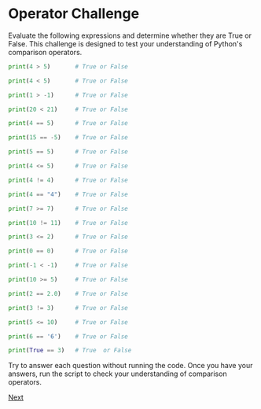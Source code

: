 
# Operator Challenge

Evaluate the following expressions and determine whether they are True or False. This challenge is designed to test your understanding of Python's comparison operators.

```python
print(4 > 5)       # True or False

print(4 < 5)       # True or False

print(1 > -1)      # True or False

print(20 < 21)     # True or False

print(4 == 5)      # True or False

print(15 == -5)    # True or False

print(5 == 5)      # True or False

print(4 <= 5)      # True or False

print(4 != 4)      # True or False

print(4 == "4")    # True or False

print(7 >= 7)      # True or False

print(10 != 11)    # True or False

print(3 <= 2)      # True or False

print(0 == 0)      # True or False

print(-1 < -1)     # True or False

print(10 >= 5)     # True or False

print(2 == 2.0)    # True or False

print(3 != 3)      # True or False

print(5 <= 10)     # True or False

print(6 == '6')    # True or False

print(True == 3)   # True  or False
```

Try to answer each question without running the code. Once you have your answers, run the script to check your understanding of comparison operators.

[Next](./3-logical_operators.md.md)